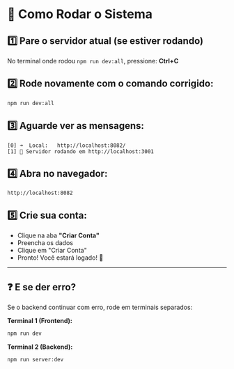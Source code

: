 # 🚀 Como Rodar o Sistema

## 1️⃣ Pare o servidor atual (se estiver rodando)
No terminal onde rodou `npm run dev:all`, pressione: **Ctrl+C**

## 2️⃣ Rode novamente com o comando corrigido:
```bash
npm run dev:all
```

## 3️⃣ Aguarde ver as mensagens:
```
[0] ➜  Local:   http://localhost:8082/
[1] 🚀 Servidor rodando em http://localhost:3001
```

## 4️⃣ Abra no navegador:
```
http://localhost:8082
```

## 5️⃣ Crie sua conta:
- Clique na aba **"Criar Conta"**
- Preencha os dados
- Clique em "Criar Conta"
- Pronto! Você estará logado! 🎉

---

## ❓ E se der erro?

Se o backend continuar com erro, rode em terminais separados:

**Terminal 1 (Frontend):**
```bash
npm run dev
```

**Terminal 2 (Backend):**
```bash
npm run server:dev
```


